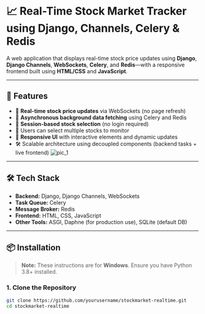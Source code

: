 # 📈 Real-Time Stock Market Tracker using Django, Channels, Celery & Redis

A web application that displays real-time stock price updates using **Django**, **Django Channels**, **WebSockets**, **Celery**, and **Redis**—with a responsive frontend built using **HTML/CSS** and **JavaScript**.

---

## 🚀 Features

- 🔄 **Real-time stock price updates** via WebSockets (no page refresh)
- 🧠 **Asynchronous background data fetching** using Celery and Redis
- 💾 **Session-based stock selection** (no login required)
- 🎯 Users can select multiple stocks to monitor
- 📱 **Responsive UI** with interactive elements and dynamic updates
- 🛠️ Scalable architecture using decoupled components (backend tasks + live frontend)
![pic_1](https://github.com/user-attachments/assets/ea3cb702-1d80-4d98-ba57-56baf17055f7)

---

## 🛠️ Tech Stack

- **Backend:** Django, Django Channels, WebSockets
- **Task Queue:** Celery
- **Message Broker:** Redis
- **Frontend:** HTML, CSS, JavaScript
- **Other Tools:** ASGI, Daphne (for production use), SQLite (default DB)

---

## 📦 Installation

> **Note:** These instructions are for **Windows**. Ensure you have Python 3.8+ installed.

### 1. Clone the Repository
```bash
git clone https://github.com/yourusername/stockmarket-realtime.git
cd stockmarket-realtime

